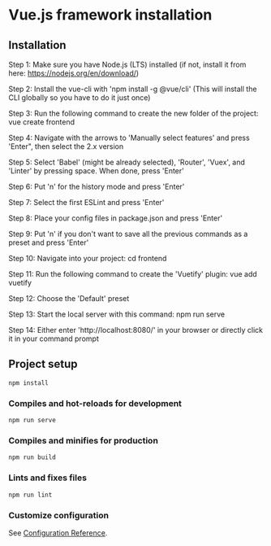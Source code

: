 # Vue.js framework installation 

## Installation

Step 1: Make sure you have Node.js (LTS) installed (if not, install it from here: https://nodejs.org/en/download/)

Step 2: Install the vue-cli with 'npm install -g @vue/cli' (This will install the CLI globally so you have to do it just once)

Step 3: Run the following command to create the new folder of the project: vue create frontend

Step 4: Navigate with the arrows to 'Manually select features' and press 'Enter", then select the 2.x version

Step 5: Select 'Babel' (might be already selected), 'Router', 'Vuex', and 'Linter' by pressing space. When done, press 'Enter'

Step 6: Put 'n' for the history mode and press 'Enter'

Step 7: Select the first ESLint and press 'Enter'

Step 8: Place your config files in package.json and press 'Enter'

Step 9: Put 'n' if you don't want to save all the previous commands as a preset and press 'Enter'

Step 10: Navigate into your project: cd frontend

Step 11: Run the following command to create the 'Vuetify' plugin: vue add vuetify

Step 12: Choose the 'Default' preset

Step 13: Start the local server with this command: npm run serve

Step 14: Either enter 'http://localhost:8080/' in your browser or directly click it in your command prompt

## Project setup
```
npm install
```

### Compiles and hot-reloads for development
```
npm run serve
```

### Compiles and minifies for production
```
npm run build
```

### Lints and fixes files
```
npm run lint
```

### Customize configuration
See [Configuration Reference](https://cli.vuejs.org/config/).
